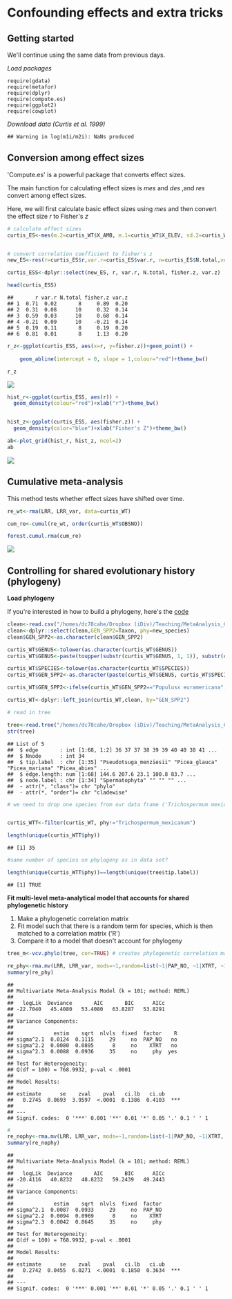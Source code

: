 Confounding effects and extra tricks
================

Getting started
---------------

We'll continue using the same data from previous days.

*Load packages*

    require(gdata)
    require(metafor)
    require(dplyr)
    require(compute.es)
    require(ggplot2)
    require(cowplot)

*Download data (Curtis et al. 1999)*

    ## Warning in log(m1i/m2i): NaNs produced

Conversion among effect sizes
-----------------------------

'Compute.es' is a powerful package that converts effect sizes.

The main function for calculating effect sizes is *mes* and *des* ,and *res* convert among effect sizes.

Here, we will first calculate basic effect sizes using *mes* and then convert the effect size *r* to Fisher's *z*

``` r
# calculate effect sizes
curtis_ES<-mes(m.2=curtis_WT$X_AMB, m.1=curtis_WT$X_ELEV, sd.2=curtis_WT$SD_AMB, sd.1=curtis_WT$SD_ELEV, n.2=curtis_WT$N_AMB, n.1=curtis_WT$N_ELEV ,verbose=FALSE)


# convert correlation coefficient to fisher's z  
new_ES<-res(r=curtis_ES$r,var.r=curtis_ES$var.r, n=curtis_ES$N.total,verbose=FALSE)

curtis_ESS<-dplyr::select(new_ES, r, var.r, N.total, fisher.z, var.z)

head(curtis_ESS)
```

    ##       r var.r N.total fisher.z var.z
    ## 1  0.71  0.02       8     0.89  0.20
    ## 2  0.31  0.08      10     0.32  0.14
    ## 3  0.59  0.03      10     0.68  0.14
    ## 4 -0.21  0.09      10    -0.21  0.14
    ## 5  0.19  0.11       8     0.19  0.20
    ## 6  0.81  0.01       8     1.13  0.20

``` r
r_z<-ggplot(curtis_ESS, aes(x=r, y=fisher.z))+geom_point() +
  
    geom_abline(intercept = 0, slope = 1,colour="red")+theme_bw()

r_z
```

![](Day4_files/figure-markdown_github-ascii_identifiers/hedgez-1.png)

``` r
hist_r<-ggplot(curtis_ESS, aes(r)) +
  geom_density(colour="red")+xlab("r")+theme_bw()


hist_z<-ggplot(curtis_ESS, aes(fisher.z)) +
  geom_density(color="blue")+xlab("Fisher's Z")+theme_bw()

ab<-plot_grid(hist_r, hist_z, ncol=2)
ab
```

![](Day4_files/figure-markdown_github-ascii_identifiers/r_fish-1.png)

Cumulative meta-analysis
------------------------

This method tests whether effect sizes have shifted over time.

``` r
re_wt<-rma(LRR, LRR_var, data=curtis_WT)

cum_re<-cumul(re_wt, order(curtis_WT$OBSNO))

forest.cumul.rma(cum_re)
```

![](Day4_files/figure-markdown_github-ascii_identifiers/model-1.png)

Controlling for shared evolutionary history (phylogeny)
-------------------------------------------------------

**Load phylogeny**

If you're interested in how to build a phylogeny, here's the [code](pages/Day4_extra.html)

``` r
clean<-read.csv("/homes/dc78cahe/Dropbox (iDiv)/Teaching/MetaAnalysis_Course/pages/Day4_files/TPL_sppnames.csv")
clean<-dplyr::select(clean,GEN_SPP2=Taxon, phy=new_species)
clean$GEN_SPP2<-as.character(clean$GEN_SPP2)

curtis_WT$GENUS<-tolower(as.character(curtis_WT$GENUS))
curtis_WT$GENUS<-paste(toupper(substr(curtis_WT$GENUS, 1, 1)), substr(curtis_WT$GENUS, 2, nchar(curtis_WT$GENUS)), sep="")

curtis_WT$SPECIES<-tolower(as.character(curtis_WT$SPECIES))
curtis_WT$GEN_SPP2<-as.character(paste(curtis_WT$GENUS, curtis_WT$SPECIES,sep=" "))

curtis_WT$GEN_SPP2<-ifelse(curtis_WT$GEN_SPP2=="Populusx euramericana","Populus × euramericana",curtis_WT$GEN_SPP2)

curtis_WT<-dplyr::left_join(curtis_WT,clean, by="GEN_SPP2")

# read in tree

tree<-read.tree("/homes/dc78cahe/Dropbox (iDiv)/Teaching/MetaAnalysis_Course/pages/Day4_files/Curtis_phylogeny.tre")
str(tree)
```

    ## List of 5
    ##  $ edge       : int [1:68, 1:2] 36 37 37 38 39 39 40 40 38 41 ...
    ##  $ Nnode      : int 34
    ##  $ tip.label  : chr [1:35] "Pseudotsuga_menziesii" "Picea_glauca" "Picea_mariana" "Picea_abies" ...
    ##  $ edge.length: num [1:68] 144.6 207.6 23.1 100.8 83.7 ...
    ##  $ node.label : chr [1:34] "Spermatophyta" "" "" "" ...
    ##  - attr(*, "class")= chr "phylo"
    ##  - attr(*, "order")= chr "cladewise"

``` r
# we need to drop one species from our data frame ('Trichospermum mexicanum' because it wasn't placed on the phylogeny)


curtis_WTT<-filter(curtis_WT, phy!="Trichospermum_mexicanum")

length(unique(curtis_WTT$phy))
```

    ## [1] 35

``` r
#same number of species on phylogeny as in data set?

length(unique(curtis_WTT$phy))==length(unique(tree$tip.label))
```

    ## [1] TRUE

**Fit multi-level meta-analytical model that accounts for shared phylogenetic history**

1.  Make a phylogenetic correlation matrix
2.  Fit model such that there is a random term for species, which is then matched to a correlation matrix ('R')
3.  Compare it to a model that doesn't account for phylogeny

``` r
tree_m<-vcv.phylo(tree, cor=TRUE) # creates phylogenetic correlation matrix

re_phy<-rma.mv(LRR, LRR_var, mods=~1,random=list(~1|PAP_NO, ~1|XTRT, ~1|phy), R=list(phy=tree_m), data=curtis_WTT)
summary(re_phy)
```

    ## 
    ## Multivariate Meta-Analysis Model (k = 101; method: REML)
    ## 
    ##   logLik  Deviance       AIC       BIC      AICc  
    ## -22.7040   45.4080   53.4080   63.8287   53.8291  
    ## 
    ## Variance Components: 
    ## 
    ##             estim    sqrt  nlvls  fixed  factor    R
    ## sigma^2.1  0.0124  0.1115     29     no  PAP_NO   no
    ## sigma^2.2  0.0080  0.0895      8     no    XTRT   no
    ## sigma^2.3  0.0088  0.0936     35     no     phy  yes
    ## 
    ## Test for Heterogeneity: 
    ## Q(df = 100) = 768.9932, p-val < .0001
    ## 
    ## Model Results:
    ## 
    ## estimate      se    zval    pval   ci.lb   ci.ub     
    ##   0.2745  0.0693  3.9597  <.0001  0.1386  0.4103  ***
    ## 
    ## ---
    ## Signif. codes:  0 '***' 0.001 '**' 0.01 '*' 0.05 '.' 0.1 ' ' 1

``` r
#
re_nophy<-rma.mv(LRR, LRR_var, mods=~1,random=list(~1|PAP_NO, ~1|XTRT, ~1|phy), data=curtis_WTT)
summary(re_nophy)
```

    ## 
    ## Multivariate Meta-Analysis Model (k = 101; method: REML)
    ## 
    ##   logLik  Deviance       AIC       BIC      AICc  
    ## -20.4116   40.8232   48.8232   59.2439   49.2443  
    ## 
    ## Variance Components: 
    ## 
    ##             estim    sqrt  nlvls  fixed  factor
    ## sigma^2.1  0.0087  0.0933     29     no  PAP_NO
    ## sigma^2.2  0.0094  0.0969      8     no    XTRT
    ## sigma^2.3  0.0042  0.0645     35     no     phy
    ## 
    ## Test for Heterogeneity: 
    ## Q(df = 100) = 768.9932, p-val < .0001
    ## 
    ## Model Results:
    ## 
    ## estimate      se    zval    pval   ci.lb   ci.ub     
    ##   0.2742  0.0455  6.0271  <.0001  0.1850  0.3634  ***
    ## 
    ## ---
    ## Signif. codes:  0 '***' 0.001 '**' 0.01 '*' 0.05 '.' 0.1 ' ' 1
